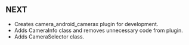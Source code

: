 ## NEXT

* Creates camera_android_camerax plugin for development.
* Adds CameraInfo class and removes unnecessary code from plugin.
* Adds CameraSelector class.
